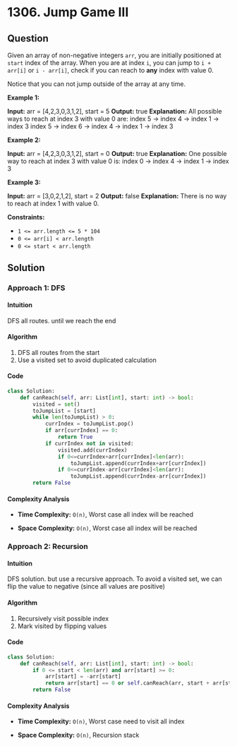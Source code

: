
# 1306. Jump Game III

## Question

Given an array of non-negative integers  `arr`, you are initially positioned at  `start` index of the array. When you are at index  `i`, you can jump to  `i + arr[i]`  or  `i - arr[i]`, check if you can reach to  **any**  index with value 0.

Notice that you can not jump outside of the array at any time.

**Example 1:**

**Input:** arr = [4,2,3,0,3,1,2], start = 5
**Output:** true
**Explanation:**
All possible ways to reach at index 3 with value 0 are:
index 5 -> index 4 -> index 1 -> index 3
index 5 -> index 6 -> index 4 -> index 1 -> index 3

**Example 2:**

**Input:** arr = [4,2,3,0,3,1,2], start = 0
**Output:** true
**Explanation:** One possible way to reach at index 3 with value 0 is:
index 0 -> index 4 -> index 1 -> index 3

**Example 3:**

**Input:** arr = [3,0,2,1,2], start = 2
**Output:** false
**Explanation:** There is no way to reach at index 1 with value 0.

**Constraints:**

- `1 <= arr.length <= 5 * 104`
- `0 <= arr[i] < arr.length`
- `0 <= start < arr.length`

## Solution

### Approach 1: DFS

#### Intuition

DFS all routes. until we reach the end

#### Algorithm

1. DFS all routes from the start
2. Use a visited set to avoid duplicated calculation

#### Code

```python
class Solution:
    def canReach(self, arr: List[int], start: int) -> bool:
        visited = set()
        toJumpList = [start]
        while len(toJumpList) > 0:
            currIndex = toJumpList.pop()
            if arr[currIndex] == 0:
                return True
            if currIndex not in visited:
                visited.add(currIndex)
                if 0<=currIndex+arr[currIndex]<len(arr):
                    toJumpList.append(currIndex+arr[currIndex])
                if 0<=currIndex-arr[currIndex]<len(arr):
                    toJumpList.append(currIndex-arr[currIndex])
        return False
```

#### Complexity Analysis

- **Time Complexity:**  `O(n)`,  Worst case all index will be reached

- **Space Complexity:**  `O(n)`, Worst case all index will be reached

### Approach 2: Recursion

#### Intuition

DFS solution. but use a recursive approach. To avoid a visited set, we can flip the value to negative (since all values are positive)

#### Algorithm

1. Recursively visit possible index
2. Mark visited by flipping values

#### Code

```python
class Solution:
    def canReach(self, arr: List[int], start: int) -> bool:
        if 0 <= start < len(arr) and arr[start] >= 0:
            arr[start] = -arr[start]
            return arr[start] == 0 or self.canReach(arr, start + arr[start]) or self.canReach(arr, start - arr[start])
        return False
```

#### Complexity Analysis

- **Time Complexity:**  `O(n)`,  Worst case need to visit all index

- **Space Complexity:**  `O(n)`, Recursion stack
